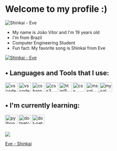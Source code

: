 

<!---
LevoratoJoao/LevoratoJoao is a ✨ special ✨ repository because its `README.md` (this file) appears on your GitHub profile.
You can click the Preview link to take a look at your changes.
<a href="https://youtu.be/vRPCAAUBMms"><img src="https://64.media.tumblr.com/b70510e75ff8126b03904c56f723b19a/85de70a28d942659-5a/s1280x1920/72d3b47bc3340a0531c7b41fe75d251562e00e98.gif" alt="Shinkai - Eve" /></a>

<img src="https://user-images.githubusercontent.com/90461798/154513279-ff84d9ca-463a-4568-8e8d-929674c9adde.gif" />
--->
# Welcome to my profile :)

<img src="https://user-images.githubusercontent.com/90461798/154525631-63a426ac-95f1-4092-8913-d3ddf437cbcc.gif" alt="Shinkai - Eve"/>

 - My name is João Vitor and I'm 19 years old
 - I'm from Brazil
 - Computer Engineering Student
 - Fun fact: My favorite song is Shinkai from Eve

<a href="https://youtu.be/vRPCAAUBMms"><img src="https://64.media.tumblr.com/b70510e75ff8126b03904c56f723b19a/85de70a28d942659-5a/s1280x1920/72d3b47bc3340a0531c7b41fe75d251562e00e98.gif" alt="Shinkai - Eve" /></a>
 
## • Languages and Tools that I use:
  <a href="https://code.visualstudio.com" target="_blank" rel="vscode"><img src="https://cdn.jsdelivr.net/gh/devicons/devicon/icons/vscode/vscode-original.svg" alt="vscode" width="40" height="30"/></a>
  <a href="https://visualstudio.microsoft.com" target="_blank" rel="visualstudio"><img src="https://cdn.jsdelivr.net/gh/devicons/devicon/icons/visualstudio/visualstudio-plain.svg" alt="vscode" width="40" height="30"/></a>
  <a href="https://docs.microsoft.com/en-us/dotnet/csharp/" target="_blank" rel="c#-documentation"><img src="https://cdn.jsdelivr.net/gh/devicons/devicon/icons/csharp/csharp-original.svg" alt="csharp" width="40" height="30"/></a> 
  <a href="https://docs.microsoft.com/en-us/cpp/c-language/?view=msvc-170" target="_blank" rel="C-documentation"><img src="https://cdn.jsdelivr.net/gh/devicons/devicon/icons/c/c-original.svg" alt="css3" width="40" height="30"/></a> 
  <a href="https://www.w3schools.com/html/default.asp" target="_blank" rel="html"><img src="https://cdn.jsdelivr.net/gh/devicons/devicon/icons/html5/html5-original-wordmark.svg" alt="html5" width="40" height="30"/></a>
  <a href="https://www.w3schools.com/css/default.asp" target="_blank" rel="css"><img src="https://cdn.jsdelivr.net/gh/devicons/devicon/icons/css3/css3-original-wordmark.svg" alt="css" width="40" height="30"/></a>
  <a href="https://www.mysql.com" target="_blank" rel="mysql"><img src="https://cdn.jsdelivr.net/gh/devicons/devicon/icons/mysql/mysql-original-wordmark.svg" alt="mssql" width="40" height="30"/> </a> 
  <a href="https://www.microsoft.com/en-us/sql-server/sql-server-2019?rtc=2" target="_blank" rel="sql-server"> 
  <img src="https://cdn.jsdelivr.net/gh/devicons/devicon/icons/microsoftsqlserver/microsoftsqlserver-plain-wordmark.svg" alt="mysql" width="40" height="30"/></a>

  
## • I'm currently learning:
  <a href="https://www.python.org" target="_blank" rel="python"><img src="https://cdn.jsdelivr.net/gh/devicons/devicon/icons/python/python-original-wordmark.svg" alt="python" width="40" height="30"/></a>
  <a href="https://dotnet.microsoft.com/en-us/" target="_blank" rel="dotnetcore"><img src="https://cdn.jsdelivr.net/gh/devicons/devicon/icons/dotnetcore/dotnetcore-original.svg" alt="dotnetcore" width="40" height="30"/></a>
  <a href="https://dotnet.microsoft.com/en-us/" target="_blank" rel="dot-net"><img src="https://cdn.jsdelivr.net/gh/devicons/devicon/icons/dot-net/dot-net-original-wordmark.svg" alt="dot-net" width="40" height="30"/></a>
  
###

<img src="https://user-images.githubusercontent.com/90461798/154513279-ff84d9ca-463a-4568-8e8d-929674c9adde.gif" />
<a href="https://youtu.be/vRPCAAUBMms"><p>Eve - Shinkai</p></a>
